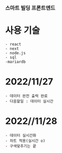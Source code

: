 ### 스마트 빌딩 프론트엔드

# 사용 기술

    - react
    - next
    - node.js
    - sql
    -mariardb

# 2022/11/27

    - 데이터 완전 출력 완료
    - 다음할일 : 데이터 실시간

# 2022//11/28

    - 데이터 실시간화
    - 차트 적용(실시간 o)
    - 구색맞추기는 끝
